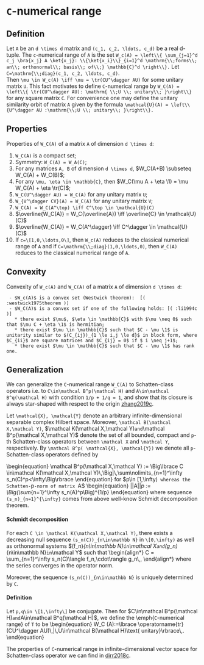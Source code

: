 ``C``-numerical range
=====================

Definition
----------

Let ``A`` be an ``d \times d`` matrix and ``(c_1, c_2, \ldots, c_d)``
be a real d-tuple. The ``c``-numerical range of ``A`` is the set ````
W_c(A) = \left\\{ \sum_{j=1}^d c_j \bra{x_j} A \ket{x_j}:
\\{\ket{x_i}\\}_{i=1}^d \mathrm{\\;forms\\; an\\; orthonormal\\;
basis\\; of\\;} \mathbb{C}^d \right\\}. ```` Let
``C=\mathrm{\\;diag}(c_1, c_2, \ldots, c_d)``.\
Then ``\mu \in W_c(A) \iff \mu = \tr(CU^\dagger AU)`` for some
unitary matrix ``U``. This fact motivates to define ``C``-numerical
range by ```` W_C(A) = \left\\{ \tr(CU^\dagger AU): \mathrm{ \\;U
\\; unitary\\; }\right\\} ```` for any square matrix ``C``. For
convenience one may define the unitary similarity orbit of matrix ``A``
given by the formula ```` \mathcal{U}(A) = \left\\{U^\dagger AU
:\mathrm{\\;U \\; unitary\\; }\right\\}. ````

Properties
----------

Properties of ``W_C(A)`` of a matrix ``A`` of dimension ``d \times d``:

1.  ``W_C(A)`` is a compact set;
2.  Symmetry: ``W_C(A) = W_A(C)``;
3.  For any matrices ``A, B`` of dimension ``d \times d``, \$W_C(A+B)
    \subseteq W_C(A) + W_C(B)\$;
4.  For any ``\mu, \eta \in \mathbb{C}``, then \$W_C(\mu A + \eta
    \1) = \mu W_C(A) + \eta \tr(C)\$;
5.  ``W_C(U^\dagger AU) = W_C(A)`` for any unitary matrix ``U``;
6.  ``W_{V^\dagger CV}(A) = W_C(A)`` for any unitary matrix ``V``;
7.  ``W_C(A) = W_C(A^\top) \iff C^\top \in \mathcal{U}(C)``
8.  \$\overline{W_C(A)} = W_C(\overline{A}) \iff \overline{C} \in
    \mathcal{U}(C)\$
9.  \$\overline{W_C(A)} = W_C(A^\dagger) \iff C^\dagger \in
    \mathcal{U}(C)\$
10. If ``c=\[1,0,\ldots,0\]``, then ``W_c(A)`` reduces to the classical
    numerical range of ``A`` and if
    ``C=\mathrm{\\;diag}(1,0,\ldots,0)``, then ``W_C(A)`` reduces to
    the classical numerical range of ``A``.

Convexity
---------

Convexity of ``W_c(A)`` and ``W_C(A)`` of a matrix ``A`` of dimension
``d \times d``:

     - $W_c(A)$ is a convex set (Westwick theorem):  [( :westwick1975theorem )]
     - $W_C(A)$ is a convex set if one of the following holds: [( :li1994c )]
       * there exist $\mu$, $\eta \in \mathbb{C}$ with $\mu \neq 0$ such that $\mu C + \eta \1$ is hermitian;
       * there exist $\mu \in \mathbb{C}$ such that $C - \mu \1$ is unitarity similar to $(C_{ij})_{1 \le i,j \le d}$ in block form, where $C_{ii}$ are square matrices and $C_{ij} = 0$ if $ i \neq j+1$;
       * there exist $\mu \in \mathbb{C}$ such that $C - \mu \1$ has rank one. 

Generalization
--------------

We can generalize the ``C``-numerical range ``W_C(A)`` to Schatten-class
operators i.e. to ``C\in\mathcal B^p(\mathcal H)`` and
``A\in\mathcal B^q(\mathcal H)`` with condition ``1/p + 1/q = 1``,
and show that its closure is always star-shaped with respect to the
origin [zhang2019c](@cite).

Let ``\mathcal{X}, \mathcal{Y}`` denote an arbitrary
infinite-dimensional separable complex Hilbert space. Moreover,
``\mathcal B(\mathcal X,\mathcal Y)``, \$\mathcal K(\mathcal
X,\mathcal Y)`` and ``\mathcal B^p(\mathcal X,\mathcal Y)\$ denote
the set of all bounded, compact and ``p``-th Schatten-class operators
between ``\mathcal X`` and ``\mathcal Y``, respectively. By
``\mathcal B^p( \mathcal{X}, \mathcal{Y})`` we denote all
``p``-Schatten-class operators defined by

\begin{equation} \mathcal B^p(\mathcal X,\mathcal Y) :=
\Big\lbrace C \in\mathcal K(\mathcal X,\mathcal
Y)\\,\Big\|\\,\sum\nolimits_{n=1}^\infty
s_n(C)^p\<\infty\Big\rbrace \end{equation} for \$p\in
\[1,\infty)`` whereas the Schatten-``p``-norm of matrix ``A\$
\begin{equation} \|\|A\|\|_p := \Big(\sum_{n=1}^\infty
s_n(A)^p\Big)^{1/p} \end{equation} where sequence
``(s_n)_{n=1}^{\infty}`` comes from above well-know Schmidt
decomposition theorem.

#### Schmidt decomposition

For each ``C \in \mathcal K(\mathcal X,\mathcal Y)``, there exists a
decreasing null sequence ``(s_n(C))_{n\in\mathbb N}`` in
``\[0,\infty)`` as well as orthonormal systems \$(f_n)_{n\in\mathbb
N}`` in ``\mathcal X`` and ``(g_n)_{n\in\mathbb N}`` in ``\mathcal
Y\$ such that \begin{align*} C = \sum_{n=1}^\infty s_n(C)\langle
f_n,\cdot\rangle g_n\\,, \end{align*} where the series converges in
the operator norm.

Moreover, the sequence ``(s_n(C))_{n\in\mathbb N}`` is uniquely
determined by ``C``.

#### Definition

Let ``p,q\in \[1,\infty\]`` be conjugate. Then for \$C\in\mathcal
B^p(\mathcal H)`` and ``A\in\mathcal B^q(\mathcal H)\$, we define
the \emph{``C``-numerical range} of ``T`` to be \begin{equation} W_C
(A):=\lbrace \operatorname{tr}(CU^\dagger AU)\\,\|\\,U\in\mathcal
B(\mathcal H)\text{ unitary}\rbrace\\,. \end{equation}

The properties of ``C``-numerical range in infinite-dimensional vector
space for Schatten-class operator we can find in [dirr2018c](@cite).
